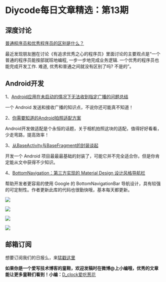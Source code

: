 # Diycode每日文章精选：第13期

## 深度讨论

[普通程序员和优秀程序员的区别是什么？](http://diycode.cc/topics/100)

最近发现朋友圈在讨论《有追求优秀之心的程序员》里面讨论的主要观点是“一个普通的程序员能按部就班地编程, 一步一步地完成业务逻辑. 一个优秀的程序员也能完成开发工作. 难道, 优秀和普通之间就没有区别了吗? 不是的”。

## Android开发

1、[Android应用在未启动的情况下无法收到指定广播的问题总结](https://zhuanlan.zhihu.com/p/20933603)

一个 Android 发送和接收广播的知识点，不说你还可能真不知道！

2、[你需要知道的Android拍照适配方案](http://www.jianshu.com/p/f269bcda335f)

Android开发做适配是个永恒的话题，关于相机拍照这块的适配，值得好好看看，少走弯路，提高效率！

3、[从BaseActivity与BaseFragment的封装谈起](http://blog.csdn.net/tyk0910/article/details/51355026)

开发一个 Android 项目最最最基础的封装了，可能它并不完全适合你，但是你肯定能从文中获得不少知识。

4、[BottomNavigation：第三方实现的 Material Design 设计风格导航栏](https://github.com/Ashok-Varma/BottomNavigation)

帮助开发者更容易的使用 Google 的 BottomNavigationBar 导航设计，具有较强的可定制性。作者更新此库的代码也很勤快哦，基本每天都更新。

![](https://raw.githubusercontent.com/Ashok-Varma/BottomNavigation/master/fixed_static.gif)

![](https://raw.githubusercontent.com/Ashok-Varma/BottomNavigation/master/shift_static.gif)

![](https://raw.githubusercontent.com/Ashok-Varma/BottomNavigation/master/fixed_ripple.gif)

![](https://raw.githubusercontent.com/Ashok-Varma/BottomNavigation/master/shift_ripple.gif)


## 邮箱订阅

想要订阅我们的日报么，来[猛戳这里](http://list.qq.com/cgi-bin/qf_invite?id=d469993d2c888e971c0fbb2309c4d84256968386b126b967)

**如果你是一个爱写技术博客的童鞋，欢迎发稿时在微博@上小编哦，优秀的文章能让更多童鞋们看到！小编：**[D_clock爱吃葱花](http://weibo.com/2480694892/profile?rightmod=1&wvr=6&mod=personinfo&is_all=1)
